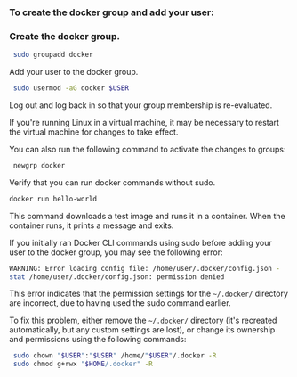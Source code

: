 ### To create the docker group and add your user:

### Create the docker group.

```bash
 sudo groupadd docker
```
Add your user to the docker group.
```bash
 sudo usermod -aG docker $USER
```
Log out and log back in so that your group membership is re-evaluated.

If you're running Linux in a virtual machine, it may be necessary to restart the virtual machine for changes to take effect.

You can also run the following command to activate the changes to groups:
```bash
 newgrp docker
```
Verify that you can run docker commands without sudo.
```bash
docker run hello-world
```
This command downloads a test image and runs it in a container. When the container runs, it prints a message and exits.

If you initially ran Docker CLI commands using sudo before adding your user to the docker group, you may see the following error:

```bash
WARNING: Error loading config file: /home/user/.docker/config.json -
stat /home/user/.docker/config.json: permission denied
```
This error indicates that the permission settings for the ```~/.docker/``` directory are incorrect, due to having used the sudo command earlier.

To fix this problem, either remove the ```~/.docker/``` directory (it's recreated automatically, but any custom settings are lost), or change its ownership and permissions using the following commands:

```bash
 sudo chown "$USER":"$USER" /home/"$USER"/.docker -R
 sudo chmod g+rwx "$HOME/.docker" -R
 ```